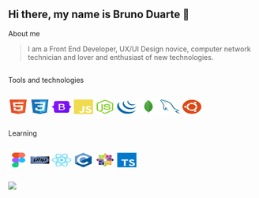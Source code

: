 ## Hi there, my name is Bruno Duarte 👋

About me
> I am a Front End Developer, UX/UI Design novice, computer network technician and lover and enthusiast of new technologies.

##

Tools and technologies

<div style="display: inline_block"><br>
  <img align="center" alt="Bruno-HTML" height="30" width="40" src="https://raw.githubusercontent.com/devicons/devicon/master/icons/html5/html5-original.svg">
  <img align="center" alt="Bruno-CSS" height="30" width="40" src="https://raw.githubusercontent.com/devicons/devicon/master/icons/css3/css3-original.svg">
  <img align="center" alt="Bruno-Bs" height="30" width="40" src="https://raw.githubusercontent.com/devicons/devicon/master/icons/bootstrap/bootstrap-original.svg">
  <img align="center" alt="Bruno-Js" height="30" width="40" src="https://raw.githubusercontent.com/devicons/devicon/master/icons/javascript/javascript-plain.svg">
  <img align="center" alt="Bruno-Nj" height="30" width="40" src="https://raw.githubusercontent.com/devicons/devicon/master/icons/nodejs/nodejs-plain.svg">
  <img align="center" alt="Bruno-Jq" height="30" width="40" src="https://raw.githubusercontent.com/devicons/devicon/master/icons/jquery/jquery-original.svg">
  <img align="center" alt="Bruno-Mdb" height="30" width="40" src="https://raw.githubusercontent.com/devicons/devicon/master/icons/mongodb/mongodb-original.svg">
  <img align="center" alt="Bruno-Mysql" height="30" width="40" src="https://raw.githubusercontent.com/devicons/devicon/master/icons/mysql/mysql-original.svg">
  <img align="center" alt="Bruno-Ubuntu" height="30" width="40" src="https://raw.githubusercontent.com/devicons/devicon/master/icons/ubuntu/ubuntu-plain.svg">
</div>

##

Learning

<div style="display: inline_block"><br>
  <img align="center" alt="Bruno-Java" height="30" width="40" src="https://raw.githubusercontent.com/devicons/devicon/master/icons/figma/figma-original.svg">
  <img align="center" alt="Bruno-Php" height="30" width="40" src="https://raw.githubusercontent.com/devicons/devicon/master/icons/php/php-original.svg">
  <img align="center" alt="Bruno-RJ" height="30" width="40" src="https://raw.githubusercontent.com/devicons/devicon/master/icons/react/react-original.svg">
  <img align="center" alt="Bruno-Bs" height="30" width="40" src="https://raw.githubusercontent.com/devicons/devicon/master/icons/c/c-original.svg">
  <img align="center" alt="Bruno-Js" height="30" width="40" src="https://raw.githubusercontent.com/devicons/devicon/master/icons/centos/centos-original.svg"> 
  <img align="center" alt="Bruno-Js" height="30" width="40" src="https://raw.githubusercontent.com/devicons/devicon/master/icons/typescript/typescript-plain.svg"> 
</div>

##

<div>
  <a href="https://github.com/Brunodkali">
  <img height="180em" src="https://github-readme-stats.vercel.app/api?username=Brunodkali&show_icons=true&theme=dracula&include_all_commits=true&count_private=true"/>
</div>
